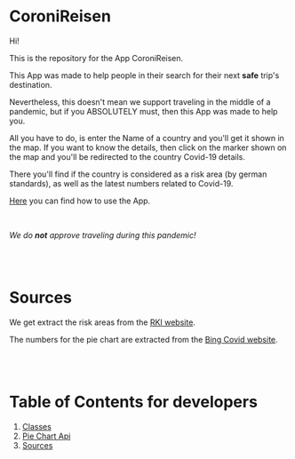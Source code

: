 # CoroniReisen

Hi!

This is the repository for the App CoroniReisen.

This App was made to help people in their search for their next **safe** trip's destination.

Nevertheless, this doesn't mean we support traveling in the middle of a pandemic, but if you ABSOLUTELY must, then this App was made to help you.

All you have to do, is enter the Name of a country and you'll get it shown in the map. If you want to know the details, then click on the marker shown on the map and you'll be redirected to the country Covid-19 details.

There you'll find if the country is considered as a risk area (by german standards), as well as the latest numbers related to Covid-19.

[Here](documentation/guidance.md) you can find how to use the App.

<br>

*We do **not** approve traveling during this pandemic!*

<br><br>

# Sources

We get extract the risk areas from the [RKI website](https://www.rki.de/DE/Content/InfAZ/N/Neuartiges_Coronavirus/Risikogebiete_neu.html).

The numbers for the pie chart are extracted from the [Bing Covid website](https://www.bing.com/covid).

<br><br>

# Table of Contents for developers

1. [Classes](documentation/classes.md)
2. [Pie Chart Api](documentation/api.md)
3. [Sources](documentation/sources.md)

